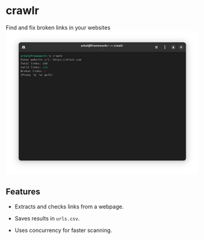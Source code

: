 # crawlr
Find and fix broken links in your websites
![Screenshot](./img.png)

## Features

- Extracts and checks links from a webpage.

- Saves results in `urls.csv`.

- Uses concurrency for faster scanning.

